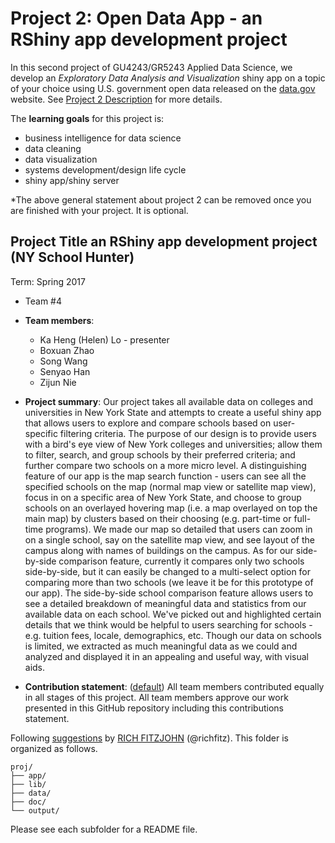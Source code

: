 # Project 2: Open Data App - an RShiny app development project


In this second project of GU4243/GR5243 Applied Data Science, we develop an *Exploratory Data Analysis and Visualization* shiny app on a topic of your choice using U.S. government open data released on the [data.gov](https://data.gov/) website. See [Project 2 Description](project2_desc.md) for more details.  

The **learning goals** for this project is:

- business intelligence for data science
- data cleaning
- data visualization
- systems development/design life cycle
- shiny app/shiny server

*The above general statement about project 2 can be removed once you are finished with your project. It is optional.

## Project Title an RShiny app development project (NY School Hunter)

Term: Spring 2017

+ Team #4
+ **Team members**:
	+ Ka Heng (Helen) Lo - presenter
	+ Boxuan Zhao
	+ Song Wang
	+ Senyao Han
	+ Zijun Nie

+ **Project summary**: Our project takes all available data on colleges and universities in New York State and attempts to create a useful shiny app that allows users to explore and compare schools based on user-specific filtering criteria. The purpose of our design is to provide users with a bird's eye view of New York colleges and universities; allow them to filter, search, and group schools by their preferred criteria; and further compare two schools on a more micro level. A distinguishing feature of our app is the map search function - users can see all the specified schools on the map (normal map view or satellite map view), focus in on a specific area of New York State, and choose to group schools on an overlayed hovering map (i.e. a map overlayed on top the main map) by clusters based on their choosing (e.g. part-time or full-time programs). We made our map so detailed that users can zoom in on a single school, say on the satellite map view, and see layout of the campus along with names of buildings on the campus. As for our side-by-side comparison feature, currently it compares only two schools side-by-side, but it can easily be changed to a multi-select option for comparing more than two schools (we leave it be for this prototype of our app). The side-by-side school comparison feature allows users to see a detailed breakdown of meaningful data and statistics from our available data on each school. We've picked out and highlighted certain details that we think would be helpful to users searching for schools - e.g. tuition fees, locale, demographics, etc. Though our data on schools is limited, we extracted as much meaningful data as we could and analyzed and displayed it in an appealing and useful way, with visual aids. 

+ **Contribution statement**: ([default](doc/a_note_on_contributions.md)) All team members contributed equally in all stages of this project. All team members approve our work presented in this GitHub repository including this contributions statement. 

Following [suggestions](http://nicercode.github.io/blog/2013-04-05-projects/) by [RICH FITZJOHN](http://nicercode.github.io/about/#Team) (@richfitz). This folder is organized as follows.

```
proj/
├── app/
├── lib/
├── data/
├── doc/
└── output/
```

Please see each subfolder for a README file.

